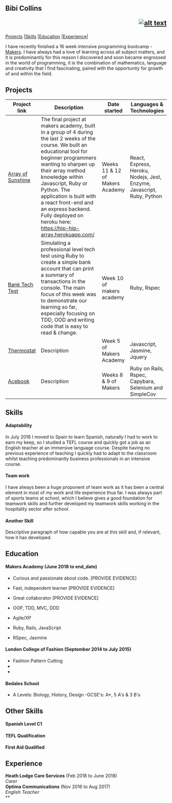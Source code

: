 ## Bibi Collins                                                                 <p align="right">[![alt text][1.1]][1]</p>
 [Projects](#projects) |[Skills](#skills) |[Education](#education) |[Experience](#experience)| 


[1.1]: https://imgur.com/CIIhdq0.png

[1]: https://www.linkedin.com/in/bibi-collins-a51b48136/

I have recently finished a 16 week intensive programming bootcamp - [Makers](https://makers.tech/).
I have always had a love of learning across all subject matters, and it is predominantly for this reason I discovered and soon became engrossed in the world of programming, it is the combination of mathematics, language and creativity that I find fascinating, paired with the opportunity for growth of and within the field.

## Projects
| Project link | Description | Date started | Languages & Technologies | 
|--------------|-------------|--------------|--------------------------|
| [Array of Sunshine](https://github.com/bibicollins/array_of_sunshine) | The final project at makers academy, built in a group of 4 during the last 2 weeks of the course. We built an educational tool for beginner programmers wanting to sharpen up their array method knowledge within Javascript, Ruby or Python. The application is built with a react front-end and an express backend. Fully deployed on heroku here: https://hip-hip-array.herokuapp.com/ | Weeks 11 & 12 of Makers Academy | React, Express, Heroku, Nodejs, Jest, Enzyme, Javascript, Ruby, Python | 
| [Bank Tech Test](https://github.com/bibicollins/Bank_tech_test) | Simulating a professional level tech test using Ruby to create a simple bank account that can print a summary of transactions in the console. The main focus of this week was to demonstrate our learning so far, especially focusing on TDD, OOD and writing code that is easy to read & change.  | Week 10 of makers academy | Ruby, Rspec | 
| [Thermostat](https://github.com/bibicollins/thermostat) |  Description | Week 5 of Makers Academy | Javascript, Jasmine, Jquery | 
| [Acebook](https://github.com/bibicollins/acebook-ruff-criminals) | Description | Weeks 8 & 9 of Makers | Ruby on Rails, Rspec, Capybara, Selenium and SimpleCov |


## Skills

#### Adaptability
In July 2016 I moved to Spain to learn Spanish, naturally I had to work to earn my keep, so I studied a TEFL course and quickly got a job as an English teacher at an immersive language course. Despite having no previous experience of teaching I quickly had to adapt to the classroom whilst teaching predominantly business professionals in an intensive course.

#### Team work
I have always been a huge proponent of team work as it has been a central element in most of my work and life experience thus far. I was always part of sports teams at school, which I believe gives a good foundation for teamwork skills and further developed my teamwork skills working in the hospitality sector after school.


#### Another Skill

Descriptive paragraph of how capable you are at this skill and, if relevant, how it has developed.


## Education

#### Makers Academy (June 2018 to end_date)

- Curious and passionate about code. [PROVIDE EVIDENCE]
- Fast, independent learner [PROVIDE EVIDENCE]
- Great collaborator [PROVIDE EVIDENCE]

- OOP, TDD, MVC, DDD
- Agile/XP
- Ruby, Rails, JavaScript
- RSpec, Jasmine

#### London College of Fashion (September 2014 to July 2015)

- Fashion Pattern Cutting
-
-
#### Bedales School
- A Levels: Biology, History, Design
-GCSE's: A*, 5 A's & 3 B's


## Other Skills

#### Spanish Level C1
#### TEFL Qualification
#### First Aid Qualified
####




## Experience

**Heath Lodge Care Services** (Feb 2018 to June 2018)    
*Carer*  
**Optima Communications** (Nov 2016 to Aug 2017)   
*English Teacher*  
**

